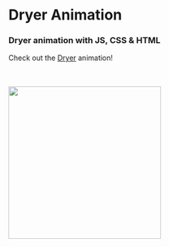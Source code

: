 # Dryer Animation

### Dryer animation with JS, CSS & HTML

Check out the <a href="https://nickanderson038.github.io/DryerAnimation/" target="_blank">Dryer</a> animation!

<br>
<br>

<img src="https://cdn4.iconfinder.com/data/icons/hotel-facilities-2/500/dryer-512.png" width="300">
